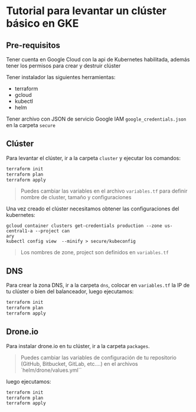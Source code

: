 # Tutorial para levantar un clúster básico en GKE

## Pre-requisitos

Tener cuenta en Google Cloud con la api de Kubernetes habilitada, además tener los permisos para crear y destruir clúster

Tener instalador las siguientes herramientas:
* terraform
* gcloud
* kubectl
* helm

Tener archivo con JSON de servicio Google IAM `google_credentials.json` en la carpeta `secure`

## Clúster

Para levantar el clúster, ir a la carpeta `cluster` y ejecutar los comandos: 
```bash
terraform init
terraform plan
terraform apply
```
> Puedes cambiar las variables en el archivo `variables.tf` para definir nombre de cluster, tamaño y configuraciones

Una vez creado el clúster necesitamos obtener las configuraciones del kubernetes:
```
gcloud container clusters get-credentials production --zone us-central1-a --project can
ary
kubectl config view  --minify > secure/kubeconfig
```
> Los nombres de zone, project son definidos en `variables.tf`

## DNS

Para crear la zona DNS, ir a la carpeta `dns`, colocar en `variables.tf` la IP de tu clúster o bien del balanceador, luego ejecutamos:
```bash
terraform init
terraform plan
terraform apply
```

## Drone.io

Para instalar drone.io en tu clúster, ir a la carpeta `packages`.
> Puedes cambiar las variables de configuración de tu repositorio (GitHub, Bitbucket, GitLab, etc....) en el archivos `helm/drone/values.yml``

luego ejecutamos:
```bash
terraform init
terraform plan
terraform apply
```